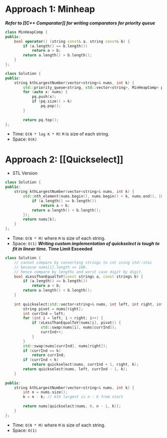 # Approach 1: Minheap
***Refer to [[C++ Comparator]] for writing comparators for priority queue***
```cpp
class MinHeapComp {
public:
    bool operator() (string const& a, string const& b) {
        if (a.length() == b.length())
            return a > b;
        return a.length() > b.length();
    }    
};

class Solution {
public:
    string kthLargestNumber(vector<string>& nums, int k) {
        std::priority_queue<string, std::vector<string>, MinHeapComp> pq;
        for (auto x: nums) {
            pq.push(x);
            if (pq.size() > k)
                pq.pop();
        }
        
        return pq.top();
};
```
- Time: `O(N * log K * M)` `M` is size of each string.
- Space: `O(K)`

# Approach 2: [[Quickselect]]
- STL Version
```cpp
class Solution {
public:
    string kthLargestNumber(vector<string>& nums, int k) {
        std::nth_element(nums.begin(), nums.begin() + k, nums.end(), [&](const string a, const string b) {
            if (a.length() == b.length())
                return a < b;
            return a.length() < b.length();
        });
        return nums[k];
    }
};
```
- Time: `O(N * M)` where `M` is size of each string.
- Space: `O(1)`
***Writing custom implementation of quickselect is tough to fit in linear time.***
**Time Limit Exceeded**
```cpp
class Solution {
    // cannot compare by converting strings to int using std::stoi
    // because nums[i].length <= 100.
    // hence compare by lengths and worst case digit by digit.
    bool xLessThanEqualToY(const string& a, const string& b) {
        if (a.length() == b.length())
            return a < b;
        return a.length() < b.length();
    }
    
    int quickselect(std::vector<string>& nums, int left, int right, int k) {
        string pivot = nums[right];
        int currInd = left;
        for (int i = left; i < right; i++) {
            if (xLessThanEqualToY(nums[i], pivot)) {
                std::swap(nums[i], nums[currInd]);
                currInd++;
            }
        }
        std::swap(nums[currInd], nums[right]);
        if (currInd == k)
            return currInd;
        if (currInd < k)
            return quickselect(nums, currInd + 1, right, k);
        return quickselect(nums, left, currInd - 1, k);
    }
    
public:
    string kthLargestNumber(vector<string>& nums, int k) {
        int n = nums.size();
        k = n - k; // kth largest is n - k from start
        
        return nums[quickselect(nums, 0, n - 1, k)];
    }
};
```
- Time: `O(N * M)` where `M` is size of each string.
- Space: `O(1)`